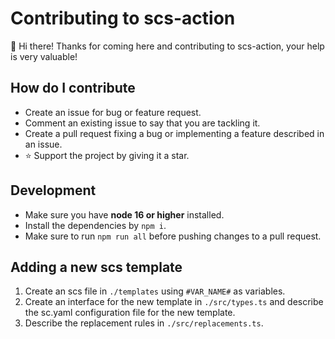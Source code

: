 # Contributing to scs-action
👋 Hi there! Thanks for coming here and contributing to scs-action, your help is very valuable!

## How do I contribute
- Create an issue for bug or feature request.
- Comment an existing issue to say that you are tackling it.
- Create a pull request fixing a bug or implementing a feature described in an issue.
- ⭐ Support the project by giving it a star.

## Development
- Make sure you have **node 16 or higher** installed.
- Install the dependencies by `npm i`.
- Make sure to run `npm run all` before pushing changes to a pull request.

## Adding a new scs template
1. Create an scs file in `./templates` using `#VAR_NAME#` as variables.
2. Create an interface for the new template in `./src/types.ts` and describe the sc.yaml configuration file for the new template.
3. Describe the replacement rules in `./src/replacements.ts`.

